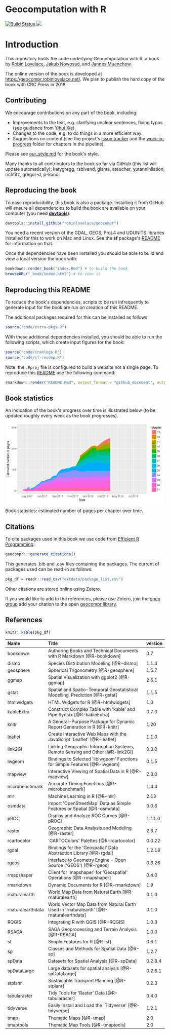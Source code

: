 
<!-- README.md is generated from README.Rmd. Please edit that file - rmarkdown::render('README.Rmd', output_format = 'github_document', output_file = 'README.md') -->
Geocomputation with R
=====================

[![Build Status](https://travis-ci.org/Robinlovelace/geocompr.svg?branch=master)](https://travis-ci.org/Robinlovelace/geocompr) [![](https://img.shields.io/docker/automated/robinlovelace/geocompr.svg)](https://hub.docker.com/r/robinlovelace/geocompr/builds/)

Introduction
============

This repository hosts the code underlying Geocomputation with R, a book by [Robin Lovelace](https://www.robinlovelace.net/), [Jakub Nowosad](https://nowosad.github.io/), and [Jannes Muenchow](http://www.geographie.uni-jena.de/en/Muenchow.html).

The online version of the book is developed at <https://geocompr.robinlovelace.net/>. We plan to publish the hard copy of the book with CRC Press in 2018.

Contributing
------------

We encourage contributions on any part of the book, including:

-   Improvements to the text, e.g. clarifying unclear sentences, fixing typos (see guidance from [Yihui Xie](https://yihui.name/en/2013/06/fix-typo-in-documentation/)).
-   Changes to the code, e.g. to do things in a more efficient way.
-   Suggestions on content (see the project's [issue tracker](https://github.com/Robinlovelace/geocompr/issues) and the [work-in-progress](https://github.com/Robinlovelace/geocompr/tree/master/work-in-progress) folder for chapters in the pipeline).

Please see [our\_style.md](https://github.com/Robinlovelace/geocompr/blob/master/our_style.md) for the book's style.

Many thanks to all contributors to the book so far via GitHub (this list will update automatically): katygregg, rsbivand, gisma, ateucher, yutannihilation, richfitz, gregor-d, p-kono.

Reproducing the book
--------------------

To ease reproducibility, this book is also a package. Installing it from GitHub will ensure all dependencies to build the book are available on your computer (you need [**devtools**](https://github.com/hadley/devtools)):

``` r
devtools::install_github("robinlovelace/geocompr")
```

You need a recent version of the GDAL, GEOS, Proj.4 and UDUNITS libraries installed for this to work on Mac and Linux. See the **sf** package's [README](https://github.com/edzer/sfr) for information on that.

Once the dependencies have been installed you should be able to build and view a local version the book with:

``` r
bookdown::render_book("index.Rmd") # to build the book
browseURL("_book/index.html") # to view it
```

Reproducing this README
-----------------------

To reduce the book's dependencies, scripts to be run infrequently to generate input for the book are run on creation of this README.

The additional packages required for this can be installed as follows:

``` r
source("code/extra-pkgs.R")
```

With these additional dependencies installed, you should be able to run the following scripts, which create input figures for the book:

``` r
source("code/cranlogs.R")
source("code/sf-revdep.R")
```

Note: the `.Rproj` file is configured to build a website not a single page. To reproduce this [README](https://github.com/Robinlovelace/geocompr/blob/master/README.Rmd) use the following command:

``` r
rmarkdown::render("README.Rmd", output_format = "github_document", output_file = "README.md")
```

Book statistics
---------------

An indication of the book's progress over time is illustrated below (to be updated roughly every week as the book progresses).

![](figures/bookstats-1.png)

Book statistics: estimated number of pages per chapter over time.

Citations
---------

To cite packages used in this book we use code from [Efficient R Programming](https://csgillespie.github.io/efficientR/):

``` r
geocompr:::generate_citations()
```

This generates .bib and .csv files containing the packages. The current of packages used can be read-in as follows:

``` r
pkg_df = readr::read_csv("extdata/package_list.csv")
```

Other citations are stored online using Zotero.

If you would like to add to the references, please use Zotero, join the [open group](https://www.zotero.org/groups/418217/energy-and-transport) add your citation to the open [geocompr library](https://www.zotero.org/groups/418217/energy-and-transport/items/collectionKey/9K6FRP6N).

References
----------

``` r
knitr::kable(pkg_df)
```

| Name              | Title                                                                                     | version |
|:------------------|:------------------------------------------------------------------------------------------|:--------|
| bookdown          | Authoring Books and Technical Documents with R Markdown \[@R-bookdown\]                   | 0.7     |
| dismo             | Species Distribution Modeling \[@R-dismo\]                                                | 1.1.4   |
| geosphere         | Spherical Trigonometry \[@R-geosphere\]                                                   | 1.5.7   |
| ggmap             | Spatial Visualization with ggplot2 \[@R-ggmap\]                                           | 2.6.1   |
| gstat             | Spatial and Spatio-Temporal Geostatistical Modelling, Prediction \[@R-gstat\]             | 1.1.5   |
| htmlwidgets       | HTML Widgets for R \[@R-htmlwidgets\]                                                     | 1.0     |
| kableExtra        | Construct Complex Table with 'kable' and Pipe Syntax \[@R-kableExtra\]                    | 0.7.0   |
| knitr             | A General-Purpose Package for Dynamic Report Generation in R \[@R-knitr\]                 | 1.20    |
| leaflet           | Create Interactive Web Maps with the JavaScript 'Leaflet' \[@R-leaflet\]                  | 1.1.0   |
| link2GI           | Linking Geographic Information Systems, Remote Sensing and Other \[@R-link2GI\]           | 0.3.0   |
| lwgeom            | Bindings to Selected 'liblwgeom' Functions for Simple Features \[@R-lwgeom\]              | 0.1.5   |
| mapview           | Interactive Viewing of Spatial Data in R \[@R-mapview\]                                   | 2.3.0   |
| microbenchmark    | Accurate Timing Functions \[@R-microbenchmark\]                                           | 1.4.4   |
| mlr               | Machine Learning in R \[@R-mlr\]                                                          | 2.13    |
| osmdata           | Import 'OpenStreetMap' Data as Simple Features or Spatial \[@R-osmdata\]                  | 0.0.6   |
| pROC              | Display and Analyze ROC Curves \[@R-pROC\]                                                | 1.11.0  |
| raster            | Geographic Data Analysis and Modeling \[@R-raster\]                                       | 2.6.7   |
| rcartocolor       | 'CARTOColors' Palettes \[@R-rcartocolor\]                                                 | 0.0.22  |
| rgdal             | Bindings for the 'Geospatial' Data Abstraction Library \[@R-rgdal\]                       | 1.2.18  |
| rgeos             | Interface to Geometry Engine - Open Source ('GEOS') \[@R-rgeos\]                          | 0.3.26  |
| rmapshaper        | Client for 'mapshaper' for 'Geospatial' Operations \[@R-rmapshaper\]                      | 0.4.0   |
| rmarkdown         | Dynamic Documents for R \[@R-rmarkdown\]                                                  | 1.9     |
| rnaturalearth     | World Map Data from Natural Earth \[@R-rnaturalearth\]                                    | 0.1.0   |
| rnaturalearthdata | World Vector Map Data from Natural Earth Used in 'rnaturalearth' \[@R-rnaturalearthdata\] | 0.1.0   |
| RQGIS             | Integrating R with QGIS \[@R-RQGIS\]                                                      | 1.0.3   |
| RSAGA             | SAGA Geoprocessing and Terrain Analysis \[@R-RSAGA\]                                      | 1.0.0   |
| sf                | Simple Features for R \[@R-sf\]                                                           | 0.6.1   |
| sp                | Classes and Methods for Spatial Data \[@R-sp\]                                            | 1.2.7   |
| spData            | Datasets for Spatial Analysis \[@R-spData\]                                               | 0.2.8.4 |
| spDataLarge       | Large datasets for spatial analysis \[@R-spDataLarge\]                                    | 0.2.6.1 |
| stplanr           | Sustainable Transport Planning \[@R-stplanr\]                                             | 0.2.3   |
| tabularaster      | Tidy Tools for 'Raster' Data \[@R-tabularaster\]                                          | 0.4.0   |
| tidyverse         | Easily Install and Load the 'Tidyverse' \[@R-tidyverse\]                                  | 1.2.1   |
| tmap              | Thematic Maps \[@R-tmap\]                                                                 | 2.0     |
| tmaptools         | Thematic Map Tools \[@R-tmaptools\]                                                       | 2.0     |
